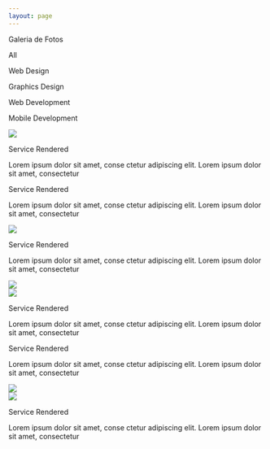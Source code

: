 ```yaml
---
layout: page
---
```


<div class="featured_projects" unique-script-id="w-w-dm-id">
  <div class="container-block bg">
    <p class="text-blk heading">
      Galeria de Fotos
    </p>
    <div class="responsive-container-block opt-cont">
      <p class="text-blk tab tab-active" data-filter="all">
        All
      </p>
      <p class="text-blk tab" data-filter="webdes">
        Web Design
      </p>
      <p class="text-blk tab" data-filter="graphdes">
        Graphics Design
      </p>
      <p class="text-blk tab" data-filter="webdev">
        Web Development
      </p>
      <p class="text-blk tab" data-filter="mobdev">
        Mobile Development
      </p>
    </div>
    <div class="responsive-container-block content">
      <div class="responsive-container-block img webdes webdev">
        <img class="im image-block" src="/assets/img/Lab_foto5.png">
        <div class="responsive-container-block overlay">
        </div>
        <div class="responsive-container-block desc">
          <p class="text-blk title">
            Service Rendered
          </p>
          <p class="text-blk info">
            Lorem ipsum dolor sit amet, conse ctetur adipiscing elit. Lorem ipsum dolor sit amet, consectetur
          </p>
        </div>
      </div>
      <div class="responsive-container-block img webdes webdev">
        <div class="responsive-container-block overlay overlay-visible">
        </div>
        <div class="responsive-container-block desc">
          <p class="text-blk title">
            Service Rendered
          </p>
          <p class="text-blk info">
            Lorem ipsum dolor sit amet, conse ctetur adipiscing elit. Lorem ipsum dolor sit amet, consectetur
          </p>
        </div>
        <img class="im" src="/assets/img/Lab_foto5.png">
      </div>
      <div class="responsive-container-block img webdes webdev">
        <div class="responsive-container-block overlay">
        </div>
        <div class="responsive-container-block desc">
          <p class="text-blk title">
            Service Rendered
          </p>
          <p class="text-blk info">
            Lorem ipsum dolor sit amet, conse ctetur adipiscing elit. Lorem ipsum dolor sit amet, consectetur
          </p>
        </div>
        <img class="im" src="/assets/img/Lab_foto5.png">
      </div>
      <div class="responsive-container-block img graphdes mobdev">
        <img class="im" src="/assets/img/Lab_foto5.png">
        <div class="responsive-container-block overlay">
        </div>
        <div class="responsive-container-block desc">
          <p class="text-blk title">
            Service Rendered
          </p>
          <p class="text-blk info">
            Lorem ipsum dolor sit amet, conse ctetur adipiscing elit. Lorem ipsum dolor sit amet, consectetur
          </p>
        </div>
      </div>
      <div class="responsive-container-block img graphdes mobdev">
        <div class="responsive-container-block overlay">
        </div>
        <div class="responsive-container-block desc">
          <p class="text-blk title">
            Service Rendered
          </p>
          <p class="text-blk info">
            Lorem ipsum dolor sit amet, conse ctetur adipiscing elit. Lorem ipsum dolor sit amet, consectetur
          </p>
        </div>
        <img class="im" src="/assets/img/Lab_foto5.png">
      </div>
      <div class="responsive-container-block img graphdes mobdev">
        <img class="im" src="/assets/img/Lab_foto5.png">
        <div class="responsive-container-block overlay">
        </div>
        <div class="responsive-container-block desc">
          <p class="text-blk title">
            Service Rendered
          </p>
          <p class="text-blk info">
            Lorem ipsum dolor sit amet, conse ctetur adipiscing elit. Lorem ipsum dolor sit amet, consectetur
          </p>
        </div>
      </div>
    </div>
  </div>
</div>
